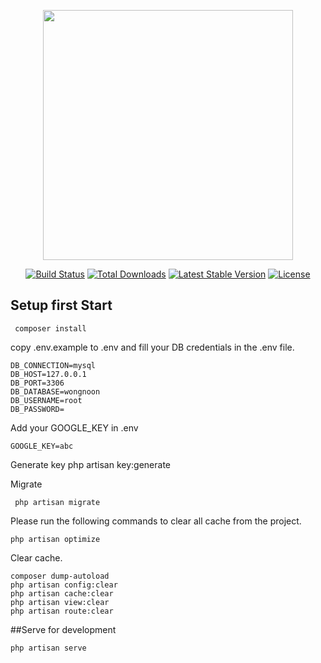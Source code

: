<p align="center"><a href="https://laravel.com" target="_blank"><img src="https://raw.githubusercontent.com/laravel/art/master/logo-lockup/5%20SVG/2%20CMYK/1%20Full%20Color/laravel-logolockup-cmyk-red.svg" width="400"></a></p>

<p align="center">
<a href="https://travis-ci.org/laravel/framework"><img src="https://travis-ci.org/laravel/framework.svg" alt="Build Status"></a>
<a href="https://packagist.org/packages/laravel/framework"><img src="https://img.shields.io/packagist/dt/laravel/framework" alt="Total Downloads"></a>
<a href="https://packagist.org/packages/laravel/framework"><img src="https://img.shields.io/packagist/v/laravel/framework" alt="Latest Stable Version"></a>
<a href="https://packagist.org/packages/laravel/framework"><img src="https://img.shields.io/packagist/l/laravel/framework" alt="License"></a>
</p>

## Setup  first Start

     composer install

copy .env.example to .env and fill your DB credentials in the .env file.

    DB_CONNECTION=mysql
    DB_HOST=127.0.0.1
    DB_PORT=3306
    DB_DATABASE=wongnoon
    DB_USERNAME=root
    DB_PASSWORD=

Add your GOOGLE_KEY in .env

    GOOGLE_KEY=abc

Generate key
    php artisan key:generate

Migrate

     php artisan migrate

Please run the following commands to clear all cache from the project.

    php artisan optimize


Clear cache.

    composer dump-autoload
    php artisan config:clear
    php artisan cache:clear
    php artisan view:clear
    php artisan route:clear

##Serve for development

    php artisan serve
    

